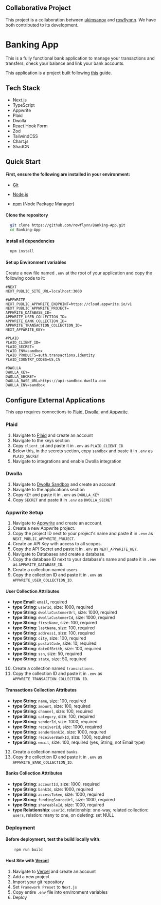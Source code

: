 ## Collaborative Project
This project is a collaboration between [ukimsanov](https://github.com/ukimsanov) and [rowflynnn](https://github.com/rowflynn). We have both contributed to its development.

# Banking App

This is a fully functional bank application to manage your transactions and transfers, check your balance and link your bank accounts.

This application is a project built following [this](https://www.youtube.com/watch?v=PuOVqP_cjkE) guide.


## Tech Stack


* Next.js
* TypeScript
* Appwrite
* Plaid
* Dwolla
* React Hook Form
* Zod
* TailwindCSS
* Chart.js
* ShadCN

## Quick Start
#### First, ensure the following are installed in your environment:

* [Git](https://git-scm.com/)

 * [Node.js](https://nodejs.org/en)
    
* [npm](https://www.npmjs.com/) (Node Package Manager)


#### Clone the repository
```bash
  git clone https://github.com/rowflynn/Banking-App.git
  cd Banking-App
```

#### Install all dependencies
```bash
  npm install
```

#### Set up Environment variables

Create a new file named ```.env``` at the root of your application and copy the following code to it:

```dotenv
#NEXT
NEXT_PUBLIC_SITE_URL=localhost:3000

#APPWRITE
NEXT_PUBLIC_APPWRITE_ENDPOINT=https://cloud.appwrite.io/v1
NEXT_PUBLIC_APPWRITE_PROJECT=
APPWRITE_DATABASE_ID=
APPWRITE_USER_COLLECTION_ID=
APPWRITE_BANK_COLLECTION_ID=
APPWRITE_TRANSACTION_COLLECTION_ID=
NEXT_APPWRITE_KEY=

#PLAID
PLAID_CLIENT_ID=
PLAID_SECRET=
PLAID_ENV=sandbox
PLAID_PRODUCTS=auth,transactions,identity
PLAID_COUNTRY_CODES=US,CA

#DWOLLA
DWOLLA_KEY=
DWOLLA_SECRET=
DWOLLA_BASE_URL=https://api-sandbox.dwolla.com
DWOLLA_ENV=sandbox
```
## Configure External Applications

This app requires connections to [Plaid](https://plaid.com/), [Dwolla](https://accounts-sandbox.dwolla.com/login), and [Appwrite](https://appwrite.io/).

### Plaid

1. Navigate to [Plaid](https://plaid.com/) and create an account
3. Navigate to the keys section
4. Copy  ```client_id``` and paste it in ```.env``` as  ```PLAID_CLIENT_ID```
5. Below this, in the secrets section, copy ```sandbox``` and paste it in ```.env``` as ```PLAID_SECRET```
6. Navigate to integrations and enable Dwolla integration

### Dwolla

1. Navigate to [Dwolla Sandbox](https://accounts-sandbox.dwolla.com/login) and create an account
3. Navigate to the applications section
4. Copy  ```KEY``` and paste it in ```.env``` as  ```DWOLLA_KEY```
5. Copy ```SECRET``` and paste it in ```.env``` as ```DWOLLA_SECRET```

### Appwrite Setup

1. Navigate to [Appwrite](https://appwrite.io/) and create an account.
2. Create a new Appwrite project.
3. Copy the project ID next to your project's name and paste it in `.env` as `NEXT_PUBLIC_APPWRITE_PROJECT`.
4. Create an API Key with access to all scopes.
5. Copy the API Secret and paste it in `.env` as `NEXT_APPWRITE_KEY`.
6. Navigate to Databases and create a database.
7. Copy the database ID next to your database's name and paste it in `.env` as `APPWRITE_DATABASE_ID`.
8. Create a collection named `users`.
9. Copy the collection ID and paste it in `.env` as `APPWRITE_USER_COLLECTION_ID`.

#### User Collection Attributes

- **type Email**: `email`, required
- **type String**: `userId`, size: 1000, required
- **type String**: `dwollaCustomerUrl`, size: 1000, required
- **type String**: `dwollaCustomerId`, size: 1000, required
- **type String**: `firstName`, size: 100, required
- **type String**: `lastName`, size: 100, required
- **type String**: `address1`, size: 100, required
- **type String**: `city`, size: 100, required
- **type String**: `postalCode`, size: 10, required
- **type String**: `dateOfBrith`, size: 100, required
- **type String**: `ssn`, size: 50, required
- **type String**: `state`, size: 50, required

10. Create a collection named `transactions`.
11. Copy the collection ID and paste it in `.env` as `APPWRITE_TRANSACTION_COLLECTION_ID`.

#### Transactions Collection Attributes

- **type String**: `name`, size: 100, required
- **type String**: `amount`, size: 100, required
- **type String**: `channel`, size: 100, required
- **type String**: `category`, size: 100, required
- **type String**: `senderId`, size: 1000, required
- **type String**: `receiverId`, size: 1000, required
- **type String**: `senderBankId`, size: 1000, required
- **type String**: `receiverBankId`, size: 1000, required
- **type String**: `email`, size: 100, required (yes, String, not Email type)

12. Create a collection named `banks`.
13. Copy the collection ID and paste it in `.env` as `APPWRITE_BANK_COLLECTION_ID`.

#### Banks Collection Attributes

- **type String**: `accountId`, size: 1000, required
- **type String**: `bankId`, size: 1000, required
- **type String**: `accessToken`, size: 1000, required
- **type String**: `fundingSourceUrl`, size: 1000, required
- **type String**: `shareableId`, size: 1000, required
- **type Relationship**: `userId`, relationship: one-way, related collection: `users`, relation: many to one, on deleting: set NULL

### Deployment




#### Before deployment, test the build locally with:
```bash
    npm run build
```

#### Host Site with [Vercel](https://vercel.com/)

1. Navigate to [Vercel](https://vercel.com/) and create an account
2. Add a new project
3. Import your git repository
4. Set ```Framework Preset``` to ```Next.js```
4. Copy entire ```.env``` file into environment variables
5. Deploy
